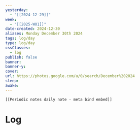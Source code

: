 ```yaml
---
yesterday: 
  - "[[2024-12-29]]"
week: 
  - "[[2025-W01]]" 
date-created: 2024-12-30
aliases: Monday December 30th 2024
tags: log/day
type: log/day
cssClasses:
  - log
publish: false
banner: 
banner-y: 
cover: 
url: https://photos.google.com/u/0/search/December%202024
sleep: 
awake:
---
```


```meta-bind-embed
[[Periodic notes daily note - meta bind embed]]
```

# Log